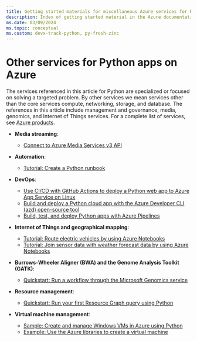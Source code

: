 ```yaml
---
title: Getting started materials for miscellaneous Azure services for Python apps
description: Index of getting started material in the Azure documentation for miscellaneous services used with Python apps.
ms.date: 03/09/2024
ms.topic: conceptual
ms.custom: devx-track-python, py-fresh-zinc
---
```


# Other services for Python apps on Azure

The services referenced in this article for Python are specialized or focused on solving a targeted problem. By other services we mean services other than the core services compute, networking, storage, and database. The references in this article include management and governance, media, genomics, and Internet of Things services. For a complete list of services, see [Azure products](https://azure.microsoft.com/products/).

- **Media streaming**:
  - [Connect to Azure Media Services v3 API](/azure/media-services/latest/configure-connect-python-howto)

- **Automation**:
  - [Tutorial: Create a Python runbook](/azure/automation/learn/automation-tutorial-runbook-textual-python-3)

- **DevOps**:
  - [Use CI/CD with GitHub Actions to deploy a Python web app to Azure App Service on Linux](./python-web-app-github-actions-app-service.md)
  - [Build and deploy a Python cloud app with the Azure Developer CLI (azd) open-source tool](../azure-developer-cli/get-started.md?pivots=programming-language-python)
  - [Build, test, and deploy Python apps with Azure Pipelines](/azure/devops/pipelines/ecosystems/python)

- **Internet of Things and geographical mapping**:
  - [Tutorial: Route electric vehicles by using Azure Notebooks](/azure/azure-maps/tutorial-ev-routing)
  - [Tutorial: Join sensor data with weather forecast data by using Azure Notebooks](/azure/azure-maps/weather-service-tutorial)

- **Burrows-Wheeler Aligner (BWA) and the Genome Analysis Toolkit (GATK)**:
  - [Quickstart: Run a workflow through the Microsoft Genomics service](/azure/genomics/quickstart-run-genomics-workflow-portal)

- **Resource management**:
  - [Quickstart: Run your first Resource Graph query using Python](/azure/governance/resource-graph/first-query-python)

- **Virtual machine management**:
  - [Sample: Create and manage Windows VMs in Azure using Python](/samples/azure-samples/virtual-machines-python-manage/azure-virtual-machines-management-samples---python)
  - [Example: Use the Azure libraries to create a virtual machine](./sdk/examples/azure-sdk-example-virtual-machines.md)